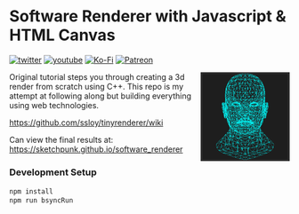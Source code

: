 # Software Renderer with Javascript & HTML Canvas

[![twitter](https://img.shields.io/badge/Twitter-profile-blue?style=flat-square&logo=twitter)](https://twitter.com/SketchpunkLabs)
[![youtube](https://img.shields.io/badge/Youtube-subscribe-red?style=flat-square&logo=youtube)](https://youtube.com/c/sketchpunklabs)
[![Ko-Fi](https://img.shields.io/badge/Ko_Fi-donate-orange?style=flat-square&logo=youtube)](https://ko-fi.com/sketchpunk)
[![Patreon](https://img.shields.io/badge/Patreon-donate-red?style=flat-square&logo=youtube)](https://www.patreon.com/sketchpunk)


<img align="right" width="160" src="/img/head.png?raw=true">
Original tutorial steps you through creating a 3d render from scratch using C++. This repo is my attempt at following along but building everything using web technologies.
 
https://github.com/ssloy/tinyrenderer/wiki

Can view the final results at:
https://sketchpunk.github.io/software_renderer

### Development Setup ###

```
npm install
npm run bsyncRun
```